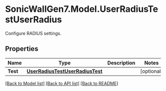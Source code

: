 # SonicWallGen7.Model.UserRadiusTestUserRadius
Configure RADIUS settings.

## Properties

Name | Type | Description | Notes
------------ | ------------- | ------------- | -------------
**Test** | [**UserRadiusTestUserRadiusTest**](UserRadiusTestUserRadiusTest.md) |  | [optional] 

[[Back to Model list]](../README.md#documentation-for-models) [[Back to API list]](../README.md#documentation-for-api-endpoints) [[Back to README]](../README.md)

